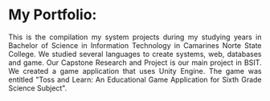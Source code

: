 <h1><b>My Portfolio:</b><br></h1>
<p style="text-align: justify">This is the compilation my system projects during my studying years in Bachelor of Science in Information Technology in Camarines Norte State College.
We studied several languages to create systems, web, databases and game. Our Capstone Research and Project is our main project in BSIT. We created a game 
application that uses Unity Engine. The game was entitled "Toss and Learn: An Educational Game Application for Sixth Grade Science Subject".</p>
